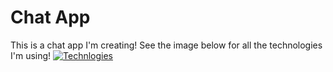 # Chat App
This is a chat app I'm creating! See the image below for all the technologies I'm using!
<a href="https://ibb.co/dWzNPSk"><img src="https://i.ibb.co/7Y63nHr/Technlogies.png" alt="Technlogies" border="0"></a>
